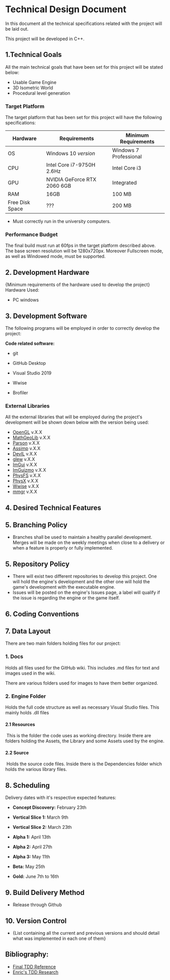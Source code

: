 # Technical Design Document
In this document all the technical specifications related with the project will be laid out. 

This project will be developed in C++.

## 1.Technical Goals

All the main technical goals that have been set for this project will be stated below:

- Usable Game Engine
- 3D Isometric World
- Procedural level generation



### Target Platform
The target platform that has been set for this project will have the following specifications:

|     Hardware    |         Requirements        |  Minimum Requirements  |
| --------------- | --------------------------- | ---------------------- |
|       OS        | Windows 10 *version*        | Windows 7 Professional |
|       CPU       | Intel Core i7-9750H 2.6Hz   | Intel Core i3          |
|       GPU       | NVIDIA GeForce RTX 2060 6GB | Integrated             |
|       RAM       | 16GB                        | 100 MB                 |
| Free Disk Space | ???                         | 200 MB                 |

- Must correctly run in the university computers.



### Performance Budget
The final build must run at 60fps in the target platform described above.
The base screen resolution will be 1280x720px. Moreover Fullscreen mode, as well as Windowed mode, must be supported.




## 2. Development Hardware
{Minimum requirements of the hardware used to develop the project}
Hardware Used:
- PC windows



## 3. Development Software
The following programs will be employed in order to correctly develop the project:

**Code related software:**

- git

- GitHub Desktop
- Visual Studio 2019
- Wwise
- Brofiler




### External Libraries
All the external libraries that will be employed during the project's development will be shown down below with the version being used:

- [OpenGL](https://www.opengl.org//) v.X.X
- [MathGeoLib](https://github.com/juj/MathGeoLib) v.X.X
- [Parson](https://github.com/kgabis/parson) v.X.X
- [Assimp](https://www.assimp.org/) v.X.X
- [DevIL](http://openil.sourceforge.net/) v.X.X
- [glew](http://glew.sourceforge.net/) v.X.X
- [ImGui](https://github.com/ocornut/imgui) v.X.X
- [ImGuizmo](https://github.com/CedricGuillemet/ImGuizmo) v.X.X
- [PhysFS](https://icculus.org/physfs/) v.X.X
- [PhysX](https://github.com/NVIDIAGameWorks/PhysX) v.X.X
- [Wwise](https://www.audiokinetic.com/products/wwise/) v.X.X
- [mmgr](https://github.com/RIscRIpt/mmgr) v.X.X



## 4. Desired Technical Features



## 5. Branching Policy
- Branches shall be used to maintain a healthy parallel development. Merges will be made on the weekly meetings when close to a delivery or when a feature is properly or fully implemented.



## 5. Repository Policy

- There will exist two different repositories to develop this project. One will hold the engine's development and the other one will hold the game's development with the executable engine.
- Issues will be posted on the engine's Issues page, a label will qualify if the issue is regarding the engine or the game itself.



## 6. Coding Conventions





## 7. Data Layout
There are two main folders holding files for our project:

### 1. Docs

Holds all files used for the GitHub wiki. This includes .md files for text and images used in the wiki.

There are various folders used for images to have them better organized.

### 2. Engine Folder

Holds the full code structure as well as necessary Visual Studio files. This mainly holds .dll files

#### 	2.1 Resources

​		This is the folder the code uses as working directory. Inside there are folders holding the Assets, the Library and some Assets used by the engine.

#### 	2.2 Source

​		Holds the source code files. Inside there is the Dependencies folder which holds the various library files.



## 8. Scheduling

Delivery dates with it's respective expected features:

- **Concept Discovery:** February 23th

- **Vertical Slice 1:**  March 9th 

- **Vertical Slice 2:**  March 23th

- **Alpha 1:**  April 13th

- **Alpha 2:**  April 27th

- **Alpha 3:**  May 11th

- **Beta:** May 25th

- **Gold:** June 7th to 16th 



## 9. Build Delivery Method
- Release through Github




## 10. Version Control
- {List containing all the current and previous versions and should detail what was implemented in each one of them}




## Bibliography:
- [Final TDD Reference](https://github.com/DevCrumbs/Warcraft-II/wiki/7.-Tech-Design-Document)
- [Enric's TDD Research](https://github.com/EnricGDV/Research-TDD)

